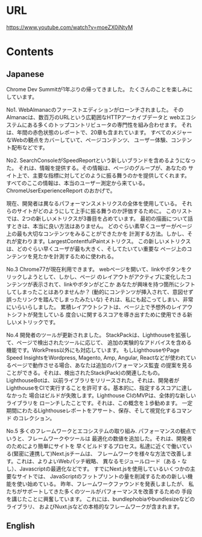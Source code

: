 # URL
https://www.youtube.com/watch?v=moeZX0iNtyM

# Contents
## Japanese
Chrome Dev Summitが1年ぶりの帰ってきました。
たくさんのことを楽しみにしています。

No1.
WebAlmanacのファーストエディションがローンチされました。
そのAlmanacは、数百万のURLという広範囲なHTTPアーカイブデータと
webエコシステムにある多くのトップコントリビュータの専門性を組み合わせます。
それは、年間の赤色状態のレポートで、20章も含まれています。
すべてのメジャーなWebの観点をカバーしていて、ページコンテンツ、
ユーザー体験、コンテント配布などです。

No2.
SearchConsoleがSpeedReportという新しいブランドを含めるようになった。
それは、情報を提供する。その情報は、ページのグループが、あなたの
サイト上で、主要な指標に対してどのように振る舞うのかを提供してくれます。
すべてのここの情報は、本当のユーザー測定から来ている。ChromeUserExperienceReport
のおかげで。

現在、開発者は異なるパフォーマンスメトリクスの全体を使用している。
それらのサイトがどのようにして上手に振る舞うのか評価するために。
このリストでは、2つの新しいメトリクスが3番目を占めています。
最初の描画について話すときは、本当に良い方法はありません。
どのぐらい素早くユーザーがページ上の最も大切なコンテンツをみることができたかを
計測する方法。しかし、それが変わります。LargestContentfulPaintメトリクス。
この新しいメトリクスは、どのぐらい早くユーザが最も大きく、そしてたいてい重要な
ページ上のコンテンツを見たかを計測するために使われる。

No.3
Chrome77が現在利用できます。
webページを開いて、linkやボタンをクリックしようとして、しかし、ページ
のレイアウトがアクティブに変化したコンテンツが表示されて、linkやボタンがどこか
あなたが興味を持つ箇所にシフトしてしまったことはありませんか？
(動的にコンテンツが挿入されて、意図せず誤ったリンクを踏んでしまったみたいな)
それは、私にも起こってしまい、非常にいらいらしました。
累積レイアウトシフトは、ページ上で予想外のレイアウトシフトが発生している
度合いに関するスコアを導き出すために使用できる新しいメトリックです。

No.4
開発者のツールが更新されました。
StackPackは、Lighthouseを拡張して、ページで検出されたツールに応じて、
追加の実験的なアドバイスを含める機能です。WorkPress以外にも対応しています。
もしLighthouseやPage Speed InsightsをWordpress, Magento, Amp, Angular, 
Reactなどが使われているページで動作させる場合、あなたは追加のパフォーマンス監査
の提案を見ることができる。それは、検出されたStack(Pack)の関連したもの。
LighthouseBotは、以前ライブラリをリリースされた。それは、開発者が
LighthouseをCIで実行することを許可する。基本的に、指定するスコアに達しなかった
場合はビルドが失敗します。Lighthouse CIのMVPは、全体的な新しいライブラリを
ローンチしたことです。それは、この概念を１歩勧めます。
一定期間にわたるLighthouseレポートをアサート、保存、そして視覚化するコマンド
のコレクション。

No.5
多くのフレームワークとエコシステムの取り組み.
パフォーマンスの観点でいうと、フレームワークやツールは
最適化の数値を追加した。それは、開発者のためにより簡単にサイトを
早くビルドするプロセス。私達に近くで働いている(緊密に連携して)Next.jsチームは、
フレームワークを様々な方法で改善します。これは、よりよいWebパッチ戦略、
異なるモジュールロード（ある・なし）、Javascriptの最適化などです。
すでにNext.jsを使用しているいくつかの主要なサイトでは、
JavaScriptのフットプリントの量を削減するための新しい機能を使い始めている。
昨年、フレームワークファウンドを発表しましたが、
私たちがサポートしてきた多くのツールがパフォーマンスを改善するための
手段を講じたことに興奮しています。
これには、bundlephobiaやbundlesizeなどのライブラリ、
およびNuxt.jsなどの本格的なフレームワークが含まれます。
## English
